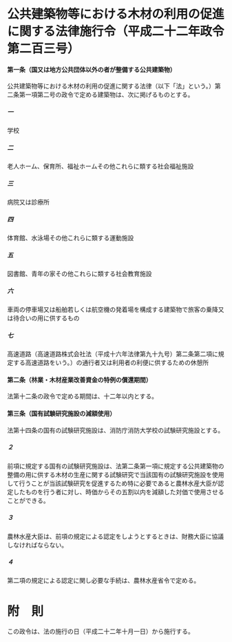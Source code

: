 # 公共建築物等における木材の利用の促進に関する法律施行令（平成二十二年政令第二百三号）
#### 第一条（国又は地方公共団体以外の者が整備する公共建築物）
公共建築物等における木材の利用の促進に関する法律（以下「法」という。）第二条第一項第二号の政令で定める建築物は、次に掲げるものとする。
##### 一
学校
##### 二
老人ホーム、保育所、福祉ホームその他これらに類する社会福祉施設
##### 三
病院又は診療所
##### 四
体育館、水泳場その他これらに類する運動施設
##### 五
図書館、青年の家その他これらに類する社会教育施設
##### 六
車両の停車場又は船舶若しくは航空機の発着場を構成する建築物で旅客の乗降又は待合いの用に供するもの
##### 七
高速道路（高速道路株式会社法（平成十六年法律第九十九号）第二条第二項に規定する高速道路をいう。）の通行者又は利用者の利便に供するための休憩所
#### 第二条（林業・木材産業改善資金の特例の償還期間）
法第十二条の政令で定める期間は、十二年以内とする。
#### 第三条（国有試験研究施設の減額使用）
法第十四条の国有の試験研究施設は、消防庁消防大学校の試験研究施設とする。
##### ２
前項に規定する国有の試験研究施設は、法第二条第一項に規定する公共建築物の整備の用に供する木材の生産に関する試験研究で当該国有の試験研究施設を使用して行うことが当該試験研究を促進するため特に必要であると農林水産大臣が認定したものを行う者に対し、時価からその五割以内を減額した対価で使用させることができる。
##### ３
農林水産大臣は、前項の規定による認定をしようとするときは、財務大臣に協議しなければならない。
##### ４
第二項の規定による認定に関し必要な手続は、農林水産省令で定める。
# 附　則
この政令は、法の施行の日（平成二十二年十月一日）から施行する。
